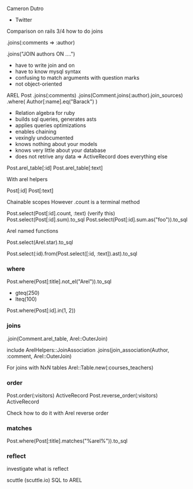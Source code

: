 Cameron Dutro
- Twitter

Comparison on rails 3/4 how to do joins

.joins(:comments => :author)

.joins("JOIN authors ON ....")
- have to write join and on
- have to know mysql syntax
- confusing to match arguments with question marks
- not object-oriented

AREL
Post
  .joins(:comments)
  .joins(Comment.joins(:author).join_sources)
  .where(
    Author[:name].eq("Barack")
  )

- Relation algebra for ruby
- builds sql queries, generates asts
- applies queries optimizations
- enables chaining
- vexingly undocumented
- knows nothing about your models
- knows very little about your database
- does not retrive any data
=> ActiveRecord does everything else


Post.arel_table[:id]
Post.arel_table[:text]

With arel helpers

Post[:id]
Post[:text]


Chainable scopes
However .count is a terminal method

Post.select(Post[:id].count, :text) (verify this)
Post.select(Post[:id].sum).to_sql
Post.select(Post[:id].sum.as("foo")).to_sql

Arel named functions

Post.select(Arel.star).to_sql

Post.select(:id).from(Post.select([:id, :text]).ast).to_sql

### where

Post.where(Post[:title].not_el("Arel")).to_sql
- gteq(250)
- lteq(100)

Post.where(Post[:id].in(1, 2))

### joins

.join(Comment.arel_table, Arel::OuterJoin)

include ArelHelpers::JoinAssociation
.joins(join_association(Author, :comment, Arel::OuterJoin)

For joins with NxN tables
Arel::Table.new(:courses_teachers)

### order

Post.order(:visitors) ActiveRecord
Post.reverse_order(:visitors) ActiveRecord

Check how to do it with Arel reverse order

### matches

Post.where(Post[:title].matches("%arel%")).to_sql

### reflect

investigate what is reflect

scuttle (scuttle.io)
SQL to AREL
